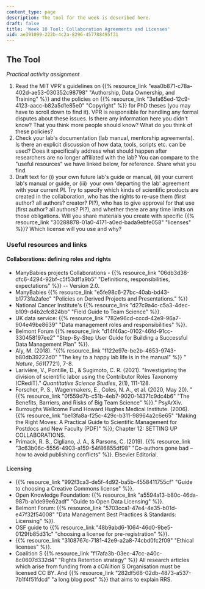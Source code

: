 ```yaml
---
content_type: page
description: The tool for the week is described here.
draft: false
title: 'Week 10 Tool: Collaboration Agreements and Licenses'
uid: ae391099-222b-4c2a-8296-457788495f31
---
```

## The Tool

*Practical activity assignment*

1. Read the MIT VPR's guidelines on {{% resource_link "eaa0b871-c78a-402d-ae53-030352c98798" "Authorship, Data Ownership, and Training" %}} and the policies on {{% resource_link "3efa65ed-12c9-4123-aacc-b82a5d1e85e0" "Copyright" %}} for PhD theses (you may have to scroll down to find it). VPR is responsible for handling any formal disputes about these issues. Is there any information here you didn't know? That you think more people should know? What do you think of these policies?
2. Check your lab's documentation (lab manual, mentorship agreements). Is there an explicit discussion of how data, tools, scripts etc. can be used? Does it specifically address what should happen after researchers are no longer affiliated with the lab? You can compare to the "useful resources" we have linked below, for reference. Share what you find. 
3. Draft text for (i) your own future lab's guide or manual, (ii) your current lab's manual or guide, or (iii)  your own 'departing the lab' agreement with your current PI. Try to specify which kinds of scientific products are created in the collaboration, who has the rights to re-use them (first author? all authors? creator? PI?), who has to give approval for that use (first author? all authors? PI?), and whether there are any time limits on those obligations. Will you share materials you create with specific {{% resource_link "30288878-01a0-4171-a0ed-bada9ebfe058" "licenses" %}}? Which license will you use and why?

### Useful resources and links

#### Collaborations: defining roles and rights

- ManyBabies projects Collaborations - {{% resource_link "06db3d38-dfc6-4294-92bf-c5f53df1a9b5" "Definitions, responsibilities, expectations" %}} -- Version 2.0.
- ManyBabies {{% resource_link "e5fe98c6-27bc-40ab-bd43-b1773fa2afec" "Policies on Derived Projects and Presentations." %}}
- National Cancer Institute's {{% resource_link "d27c9a4c-c5a3-4dec-b109-d4b2cfc824bb" "Field Guide to Team Science" %}}.
- UK data service: {{% resource_link "782e96cd-cccd-42e9-96a7-904e49be8639" "Data management roles and responsibilities" %}}. 
- Belmont Forum {{% resource_link "d14f46ac-0102-46fd-91cc-330458197ee2" "Step-By-Step User Guide for Building a Successful Data Management Plan" %}}.
- Aly, M. (2018). "{{% resource_link "f122e97e-be2b-4653-9743-b80db39222d0" "The key to a happy lab life is in the manual" %}} " *Nature*, *561*(7721), 7-8.
- Larivière, V., Pontille, D., & Sugimoto, C. R. (2021). "Investigating the division of scientific labor using the Contributor Roles Taxonomy (CRediT)." *Quantitative Science Studies*, 2(1), 111-128.
- Forscher, P. S., Wagenmakers, E., Coles, N. A., et al. (2020, May 20). "{{% resource_link "0f559d7b-c51b-4eb7-9020-14371c9dc4b6" "The Benefits, Barriers, and Risks of Big Team Science" %}}." PsyArXiv.
- Burroughs Wellcome Fund Howard Hughes Medical Institute. (2006). {{% resource_link "be13fa8a-f25c-429c-b311-98964a2c6e65" "Making the Right Moves: A Practical Guide to Scientific Management for Postdocs and New Faculty (PDF)" %}}; Chapter 12: SETTING UP COLLABORATIONS.
- Primack, R. B., Cigliano, J. A., & Parsons, C. (2019). {{% resource_link "3c63b06c-5556-4903-a159-54f86855df98" "Co-authors gone bad – how to avoid publishing conflicts" %}}. Elsevier Editorial.

#### Licensing

- {{% resource_link "992f3ca3-de5f-4d92-ba5b-4558411755cf" "Guide to choosing a Creative Commons license" %}}.
- Open Knowledge Foundation: {{% resource_link "a5594a13-b80c-46da-987b-a1de99e62adf" "Guide to Open Data Licensing" %}}.
- Belmont Forum: {{% resource_link "5703cca1-47e4-4e35-b01d-e47f32f54008" "Data Management Best Practices & Standards: Licensing" %}}.
- OSF guide to {{% resource_link "48b9abd6-1064-46d0-9be5-0129fb85d31c" "choosing a license for pre-registration" %}}.
- {{% resource_link "3108767c-7181-42e9-a2a8-74cbd0fc2f09" "Ethical licenses" %}}.
- Coalition S {{% resource_link "f17afa3b-03ec-47cc-a40c-8c0607d332d4" "Rights Retention strategy" %}} All research articles which arise from funding from a cOAlition S Organisation must be licensed CC BY. And {{% resource_link "282df568-02db-4873-a537-7b1f4f51fdcd" "a long blog post" %}} that aims to explain RRS.